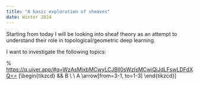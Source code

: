 ```yaml
---
title: "A basic exploration of sheaves"
date: Winter 2024
---
```


Starting from today I will be looking into sheaf theory as an attempt to understand their role in topological/geometric deep learning.

I want to investigate the following topics:

% https://q.uiver.app/#q=WzAsMixbMCwyLCJBIl0sWzIsMCwiQiJdLFswLDFdXQ==
\[\begin{tikzcd}
	&& B \\
	\\
	A
	\arrow[from=3-1, to=1-3]
\end{tikzcd}\]


